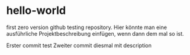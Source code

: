 # hello-world
first zero version github testing repository.
Hier könnte man eine ausführliche Projektbeschreibung einfügen, wenn dann dem mal so ist.

Erster commit test
Zweiter commit diesmal mit description
